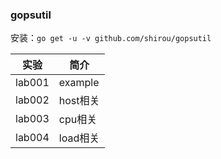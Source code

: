 ### gopsutil
安装：`go get -u -v github.com/shirou/gopsutil`

|实验|简介|
|---|---|
|lab001|example|
|lab002|host相关|
|lab003|cpu相关|
|lab004|load相关|